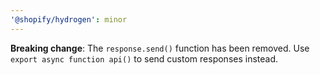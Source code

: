 ```yaml
---
'@shopify/hydrogen': minor
---
```


**Breaking change**: The `response.send()` function has been removed. Use `export async function api()` to send custom responses instead.
